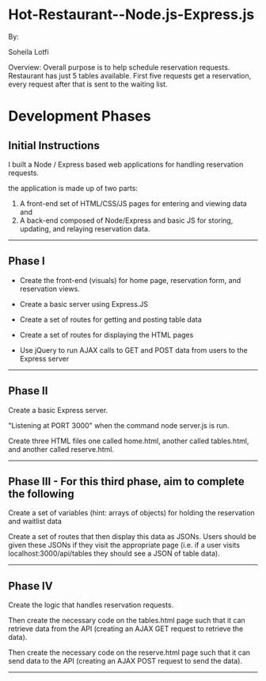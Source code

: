 # Hot-Restaurant--Node.js-Express.js

By:

Soheila Lotfi 

Overview:
Overall purpose is to help schedule reservation requests. 
Restaurant has just 5 tables available. 
First five requests get a reservation, every request after that is sent to the waiting list.



# Development Phases

## Initial Instructions

I built a Node / Express based web applications for handling reservation requests.

the application is made up of two parts: 
1) A front-end set of HTML/CSS/JS pages for entering and viewing data and 
2) A back-end composed of Node/Express and basic JS for storing, updating, and relaying reservation data.


---------------------

## Phase I 

* Create the front-end (visuals) for home page, reservation form, and reservation views.

* Create a basic server using Express.JS

* Create a set of routes for getting and posting table data

* Create a set of routes for displaying the HTML pages

* Use jQuery to run AJAX calls to GET and POST data from users to the Express server

---------------------


## Phase II 

Create a basic Express server.

"Listening at PORT 3000" when the command node server.js is run.
 

Create three HTML files one called home.html, another called tables.html, and another called reserve.html. 

---------------------


## Phase III - For this third phase, aim to complete the following

Create a set of variables (hint: arrays of objects) for holding the reservation and waitlist data

Create a set of routes that then display this data as JSONs. Users should be given these JSONs
if they visit the appropriate page (i.e. if a user visits localhost:3000/api/tables they should see a JSON of table data).

---------------------


## Phase IV 


Create the logic that handles reservation requests. 

Then create the necessary code on the tables.html page such that it can retrieve data from the  API (creating an AJAX GET request to retrieve the data).

Then create the necessary code on the reserve.html page such that it can send data to the  API (creating an AJAX POST request to send the data).


---------------------




